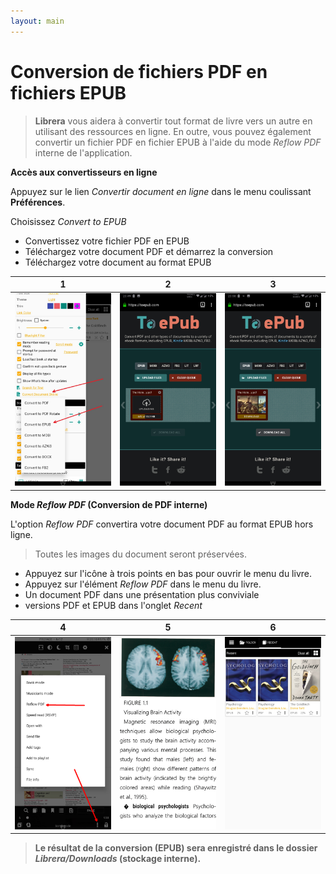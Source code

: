 ```yaml
---
layout: main
---
```


# Conversion de fichiers PDF en fichiers EPUB

> **Librera** vous aidera à convertir tout format de livre vers un autre en utilisant des ressources en ligne. En outre, vous pouvez également convertir un fichier PDF en fichier EPUB à l'aide du mode _Reflow PDF_ interne de l'application.

**Accès aux convertisseurs en ligne**

Appuyez sur le lien _Convertir document en ligne_ dans le menu coulissant **Préférences**.

Choisissez _Convert to EPUB_

* Convertissez votre fichier PDF en EPUB
* Téléchargez votre document PDF et démarrez la conversion
* Téléchargez votre document au format EPUB

|1|2|3|
|-|-|-|
|![](1.png)|![](2.png)|![](3.png)|

**Mode _Reflow PDF_ (Conversion de PDF interne)**

L'option _Reflow PDF_ convertira votre document PDF au format EPUB hors ligne.
> Toutes les images du document seront préservées.

* Appuyez sur l'icône à trois points en bas pour ouvrir le menu du livre.
* Appuyez sur l'élément _Reflow PDF_ dans le menu du livre.
* Un document PDF dans une présentation plus conviviale
* versions PDF et EPUB dans l'onglet _Recent_

|4|5|6|
|-|-|-|
|![](4.png)|![](5.png)|![](6.png)|
> **Le résultat de la conversion (EPUB) sera enregistré dans le dossier _Librera/Downloads_ (stockage interne).**
